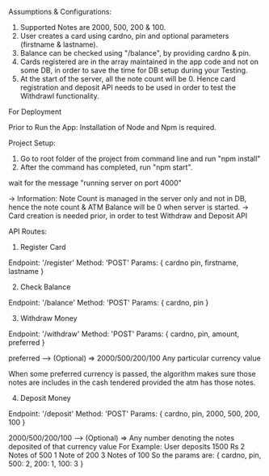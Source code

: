 Assumptions & Configurations:

1. Supported Notes are 2000, 500, 200 & 100.
2. User creates a card using cardno, pin and optional parameters (firstname & lastname).
3. Balance can be checked using "/balance", by providing cardno & pin.
4. Cards registered are in the array maintained in the app code and not on some DB, in order to save the
time for DB setup during your Testing.
5. At the start of the server, all the note count will be 0. Hence card registration and deposit API needs to be
used in order to test the Withdrawl functionality.

For Deployment

Prior to Run the App:
Installation of Node and Npm is required.

Project Setup: 

1. Go to root folder of the project from command line and run "npm install"
2. After the command has completed, run "npm start".

wait for the message "running server on port 4000"

-> Information: Note Count is managed in the server only and not in DB, hence the note count & ATM Balance will be 0 when server is started. 
-> Card creation is needed prior, in order to test Withdraw and Deposit API

API Routes:

1. Register Card

Endpoint: '/register'
Method: 'POST'
Params: {
	cardno
	pin,
	firstname,
	lastname
}

2. Check Balance

Endpoint: '/balance'
Method: 'POST'
Params: {
	cardno,
	pin
}

3. Withdraw Money

Endpoint: '/withdraw'
Method: 'POST'
Params: {
	cardno,
	pin,
	amount,
	preferred
}

preferred --> (Optional) => 2000/500/200/100
Any particular currency value

When some preferred currency is passed, the algorithm makes sure those notes are includes in the cash tendered
provided the atm has those notes.

4. Deposit Money

Endpoint: '/deposit'
Method: 'POST'
Params: {
	cardno,
	pin,
	2000,
	500,
	200,
	100
}

2000/500/200/100 --> (Optional) => Any number denoting the notes deposited of that currency value
For Example: User deposits 1500 Rs
			 2 Notes of 500
			 1 Note of 200
			 3 Notes of 100
So the params are: 
{
	cardno,
	pin,
	500: 2,
	200: 1,
	100: 3
}